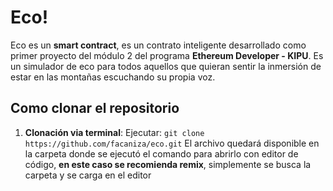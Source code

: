 # Eco! 
Eco es un <b>smart contract</b>, es un contrato inteligente desarrollado como primer proyecto del módulo 2 del programa <b>Ethereum Developer - KIPU</b>.
Es un simulador de eco para todos aquellos que quieran sentir la inmersión de estar en las montañas escuchando su propia voz.

## Como clonar el repositorio
1. <b>Clonación via terminal</b>:
Ejecutar:
```git clone https://github.com/facaniza/eco.git```
El archivo quedará disponible en la carpeta donde se ejecutó el comando
para abrirlo con editor de código, <b>en este caso se recomienda remix</b>, simplemente se busca la carpeta y se carga en el editor
